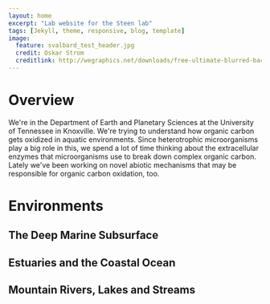 ```yaml
---
layout: home
excerpt: "Lab website for the Steen lab"
tags: [Jekyll, theme, responsive, blog, template]
image:
  feature: svalbard_test_header.jpg
  credit: Oskar Strom
  creditlink: http://wegraphics.net/downloads/free-ultimate-blurred-background-pack/
---
```


# Overview

We're in the Department of Earth and Planetary Sciences at the University of Tennessee in Knoxville. We're trying to understand how organic carbon gets oxidized in aquatic environments. Since heterotrophic microorganisms play a big role in this, we spend a lot of time thinking about the extracellular enzymes that microorganisms use to break down complex organic carbon. Lately we've been working on novel abiotic mechanisms that may be responsible for organic carbon oxidation, too.

# Environments

## The Deep Marine Subsurface

## Estuaries and the Coastal Ocean

## Mountain Rivers, Lakes and Streams